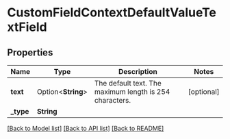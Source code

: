 # CustomFieldContextDefaultValueTextField

## Properties

Name | Type | Description | Notes
------------ | ------------- | ------------- | -------------
**text** | Option<**String**> | The default text. The maximum length is 254 characters. | [optional]
**_type** | **String** |  | 

[[Back to Model list]](../README.md#documentation-for-models) [[Back to API list]](../README.md#documentation-for-api-endpoints) [[Back to README]](../README.md)



